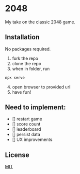 # 2048

My take on the classic 2048 game.

## Installation

No packages required.

1. fork the repo
2. clone the repo
3. when in folder, run

```bash
npx serve
```

4. open browser to provided url
5. have fun!

## Need to implement:

- [] restart game
- [] score count
- [] leaderboard
- [] persist data
- [] UX improvements

## License

[MIT](https://choosealicense.com/licenses/mit/)

